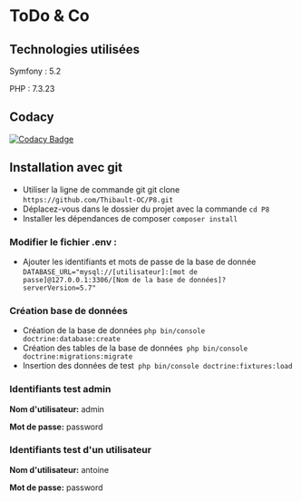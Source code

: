 <h1> ToDo & Co </h1>



<h2>Technologies utilisées</h2>

<p>Symfony : 5.2</p>
<p>PHP : 7.3.23</p>


<h2>Codacy</h2>

[![Codacy Badge](https://app.codacy.com/project/badge/Grade/c741d7786baf4bf2885193e024cdaf15)](https://www.codacy.com/gh/Thibault-OC/P7/dashboard?utm_source=github.com&amp;utm_medium=referral&amp;utm_content=Thibault-OC/P7&amp;utm_campaign=Badge_Grade)


<h2>Installation avec git</h2>

<ul>
    <li>Utiliser la ligne de commande git git clone <code>https://github.com/Thibault-OC/P8.git</code></li>
    <li>Déplacez-vous dans le dossier du projet avec la commande <code>cd P8</code></li>
    <li>Installer les dépendances de composer <code>composer install</code></li>
</ul>

<h3>Modifier le fichier .env :</h3>

<ul>
<li>Ajouter les identifiants et mots de passe de la base de donnée <code>DATABASE_URL="mysql://[utilisateur]:[mot de passe]@127.0.0.1:3306/[Nom de la base de données]?serverVersion=5.7"</code></li>
</ul>

<h3>Création base de données </h3>

<ul>
<li>Création de la base de données <code>php bin/console doctrine:database:create</code></li>
<li>Création des tables de la base de données<code> php bin/console doctrine:migrations:migrate</code></li>
<li>Insertion des données de test<code> php bin/console doctrine:fixtures:load</code></li>
</ul>


<h3>Identifiants test admin</h3>

 <p><b>Nom d'utilisateur:</b> admin</p>
 <p><b>Mot de passe:</b> password </p>



<h3>Identifiants test d'un utilisateur</h3>

  <p><b>Nom d'utilisateur:</b> antoine</p>
  <p><b>Mot de passe:</b> password </p>
